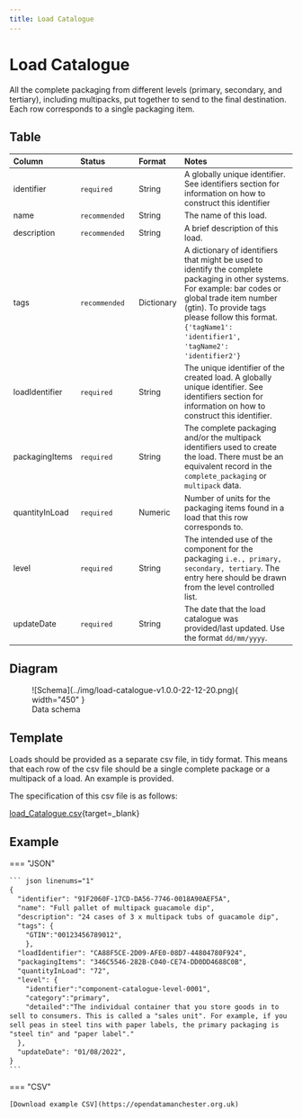 ```yaml
---
title: Load Catalogue
---
```


# Load Catalogue

All the complete packaging from different levels (primary, secondary, and tertiary), including multipacks, put together to send to the final destination. Each row corresponds to a single packaging item.

## Table
|Column|<div style="width:90px">Status</div>|Format|Notes|
|:-|:-|:-|:-|
|identifier|`required`|String|A globally unique identifier. See identifiers section for information on how to construct this identifier|
|name|`recommended`|String|The name of this load.|
|description|`recommended`|String|A brief description of this load.|
|tags|`recommended`|Dictionary|A dictionary of identifiers that might be used to identify the complete packaging in other systems. For example: bar codes or global trade item number (gtin). To provide tags please follow this format. `{'tagName1': 'identifier1', 'tagName2': 'identifier2'}`|
|loadIdentifier|`required`|String|The unique identifier of the created load. A globally unique identifier. See identifiers section for information on how to construct this identifier.|
|packagingItems|`required`|String|The complete packaging and/or the multipack identifiers used to create the load. There must be an equivalent record in the `complete_packaging` or `multipack` data.|
|quantityInLoad|`required`|Numeric|Number of units for the packaging items found in a load that this row corresponds to.|
|level|`required`|String|The intended use of the component for the packaging `i.e., primary, secondary, tertiary`. The entry here should be drawn from the level controlled list.|
|updateDate|`required`|String|The date that the load catalogue was provided/last updated. Use the format `dd/mm/yyyy`.|

## Diagram

<figure markdown>
![Schema](../img/load-catalogue-v1.0.0-22-12-20.png){ width="450" }
  <figcaption>Data schema</figcaption>
</figure>

## Template

Loads should be provided as a separate csv file, in tidy format. This means that each row of the csv file should be a single complete package or a multipack of a load. An example is provided.

The specification of this csv file is as follows:

[load_Catalogue.csv](https://github.com/OpenDataManchester/PPP/blob/main/docs/7_Supporting_Files/7_1_5_Load_Catalogue_Template.csv){target=_blank}

## Example

=== "JSON"

    ``` json linenums="1"
    {
      "identifier": "91F2060F-17CD-DA56-7746-0018A90AEF5A",
      "name": "Full pallet of multipack guacamole dip",
      "description": "24 cases of 3 x multipack tubs of guacamole dip",
      "tags": {
        "GTIN":"00123456789012",
        },
      "loadIdentifier": "CA88F5CE-2D09-AFE0-08D7-44804780F924",
      "packagingItems": "346C5546-282B-C040-CE74-DD0DD4688C0B",
      "quantityInLoad": "72",
      "level": {
        "identifier":"component-catalogue-level-0001",
        "category":"primary",
        "detailed":"The individual container that you store goods in to sell to consumers. This is called a "sales unit". For example, if you sell peas in steel tins with paper labels, the primary packaging is "steel tin" and "paper label"."
      },
      "updateDate": "01/08/2022",
    }
    ```

=== "CSV"

    [Download example CSV](https://opendatamanchester.org.uk)

